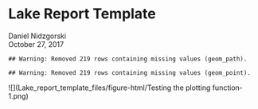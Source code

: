 # Lake Report Template
Daniel Nidzgorski  
October 27, 2017  




```
## Warning: Removed 219 rows containing missing values (geom_path).
```

```
## Warning: Removed 219 rows containing missing values (geom_point).
```

![](Lake_report_template_files/figure-html/Testing the plotting function-1.png)<!-- -->

